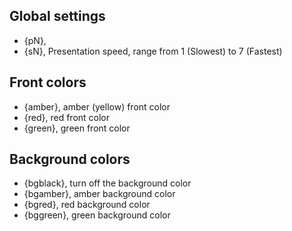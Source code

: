 ## Global settings
* {pN}, 
* {sN}, Presentation speed, range from 1 (Slowest) to 7 (Fastest)

## Front colors
* {amber}, amber (yellow) front color
* {red}, red front color
* {green}, green front color

## Background colors
* {bgblack}, turn off the background color
* {bgamber}, amber background color
* {bgred}, red background color
* {bggreen}, green background color